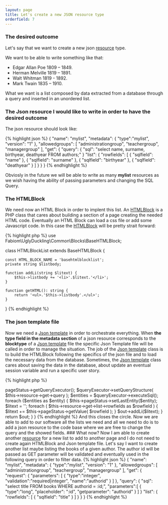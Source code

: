 ```yaml
---
layout: page
title: Let's create a new JSON resource type
orderfield: 7
---
```


### The desired outcome

Let's say that we want to create a new json <a href="{{site.baseurl}}/resources/resource">resource</a> type.

We want to be able to write something like that:

* Edgar Allan Poe 1809 – 1849.
* Herman Melville 1819 – 1891.
* Walt Whitman 1819 - 1892.
* Mark Twain 1835 – 1910.

What we want is a list composed by data extracted from a database through a query and inserted in an unordered list.

### The Json resource I would like to write in order to have the desired outcome

The json resource should look like:

{% highlight json %}
{
  "name": "mylist",
  "metadata": { "type":"mylist", "version": "1" },
  "allowedgroups": [ "administrationgroup", "teachergroup", "managergroup" ],
  "get": {
    "query": {
      "sql": "select name, surname, birthyear, deathyear FROM authors;"
    }
    "list": {
      "rowfields": [
        { "sqlfield": "name" },
        { "sqlfield": "surname" },
        { "sqlfield": "birthyear" },
        { "sqlfield": "deathyear" }
      ]
    }
  }
}
{% endhighlight %}

Obviosly in the future we will be able to write as many **mylist** resources as we wish having the ability of passing parameters and changing the SQL Query.

### The HTMLBlock

We need now an HTML Block in order to implent this list. An <a href="{{site.baseurl}}/docs/htmlblock">HTMLBlock</a> is a PHP class that cares about building a section of a page creating the needed HTML code. Eventually an HTML Block can load a css file or add some Javascript code. In this case the <a href="{{site.baseurl}}/docs/htmlblock">HTMLBlock</a> will be pretty strait forward:

{% highlight php %}
use Fabiom\UglyDuckling\Common\Blocks\BaseHTMLBlock;

class HTMLBlockList extends BaseHTMLBlock {
	
    const HTML_BLOCK_NAME = 'basehtmlblocklist';	
    private string $listbody;
	
    function addLi(string $litext) {
        $this->listbody += '<li>'.$litext.'</li>';
    }

    function getHTML(): string {
        return '<ul>.'$this->listbody'.</ul>';
    }

}
{% endhighlight %}

### The json template file

Now we need a <a href="{{site.baseurl}}/docs/json-template">Json template</a> in order to orchestrate everything. 
When **the type field in the metadata section** of a json resource corresponds to the **blocktype** of a <a href="{{site.baseurl}}/docs/json-template">Json template</a> file the specific Json Template file will be called in order to manage the situation.
The job of the <a href="{{site.baseurl}}/docs/json-template">Json template</a> class is to build the HTMLBlock following the specifics of the json file and to load the necessary data from the database.
Sometimes, the <a href="{{site.baseurl}}/docs/json-template">Json template</a> class cares about saving the data in the database, about update an eventual session variable and run a specific user story.

{% highlight php %}
<?php
use Fabiom\UglyDuckling\Common\Json\JsonTemplates\JsonTemplate;
use Fabiom\UglyDuckling\Custom\HTMLBlocks\HTMLBlockExample;

class JsonTemplateExample extends JsonTemplate {

    const blocktype = 'mylist';
    
    /**
     * @return \Fabiom\UglyDuckling\Common\Blocks\EmptyHTMLBlock|HTMLBlockExample
     */
    public function createHTMLBlock() {
        $out = new HTMLBlockList;
        
        $queryExecutor = $this->pageStatus->getQueryExecutor();
        $queryExecutor->setQueryStructure( $this->resource->get->query );
        $entities = $queryExecutor->executeSql();
        
        foreach ($entities as $entity) {
            $this->pageStatus->setLastEntity($entity);
            
            $litext = '';
            foreach ( $this->resource->get->list->rowfields as $rowfield ) {
                $litext += $this->pageStatus->getValue( $rowfield );
            }
            $out->addLi($litext);
        }
        
        return $out;
    }

}
{% endhighlight %}

And this closes the circle. Now we are able to add to our software all the lists we need and all we need to do is to add a json resource to the code base where we are free to change the query and the showed fields.

### What now?

Now I am able to create another <a href="{{site.baseurl}}/resources/resource">resource</a> for a new list to add to another page and I do not need to create again HTMLBlock and Json template file.

Let's say I want to create another list maybe listing the books of a given author. The author id will be passed as GET parameter will be validated and eventually used in the following query in order to filter data.

{% highlight json %}
{
  "name": "mylist",
  "metadata": { "type":"mylist", "version": "1" },
  "allowedgroups": [ "administrationgroup", "teachergroup", "managergroup" ],
  "get": {
    "request": {
      "parameters": [ { "type":"integer", "validation":"required|integer", "name":"authorid" } ]
    },
    "query": {
      "sql": "select title FROM books WHERE authorid = :id;",
      "parameters":[
        { "type":"long", "placeholder": ":id", "getparameter": "authorid" }
      ]
    }
    "list": {
      "rowfields": [
        { "sqlfield": "title" }
      ]
    }
  }
}
{% endhighlight %}



